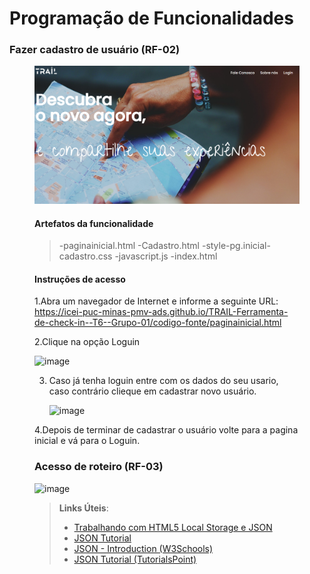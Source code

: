 # Programação de Funcionalidades

### Fazer cadastro de usuário (RF-02)

<figure> 
  <img src="/documentos/img/pagina inicial.png"
</figure> 

#### Artefatos da funcionalidade



> -paginainicial.html
> -Cadastro.html
> -style-pg.inicial-cadastro.css
> -javascript.js
> -index.html




#### Instruções de acesso

1.Abra um navegador de Internet e informe a seguinte URL: https://icei-puc-minas-pmv-ads.github.io/TRAIL-Ferramenta-de-check-in--T6--Grupo-01/codigo-fonte/paginainicial.html

2.Clique na opção Loguin

![image](https://github.com/ICEI-PUC-Minas-PMV-ADS/TRAIL-Ferramenta-de-check-in--T6--Grupo-01/assets/82191618/24566d1a-2fff-4a20-b8ca-7d24dc0d87eb)

3. Caso já tenha loguin entre com os dados do seu usario, caso contrário clieque em cadastrar novo usuário.

   ![image](https://github.com/ICEI-PUC-Minas-PMV-ADS/TRAIL-Ferramenta-de-check-in--T6--Grupo-01/assets/82191618/1118a506-8498-4d4b-811b-cc638da537c4)

4.Depois de terminar de cadastrar o usuário volte para a pagina inicial e vá para o Loguin.


### Acesso de roteiro (RF-03)

![image](https://github.com/ICEI-PUC-Minas-PMV-ADS/TRAIL-Ferramenta-de-check-in--T6--Grupo-01/assets/82191618/5aa81841-f320-4961-ba58-dc8871ad25fd)

> **Links Úteis**:
> - [Trabalhando com HTML5 Local Storage e JSON](https://www.devmedia.com.br/trabalhando-com-html5-local-storage-e-json/29045)
> - [JSON Tutorial](https://www.w3resource.com/JSON)
> - [JSON - Introduction (W3Schools)](https://www.w3schools.com/js/js_json_intro.asp)
> - [JSON Tutorial (TutorialsPoint)](https://www.tutorialspoint.com/json/index.htm)

